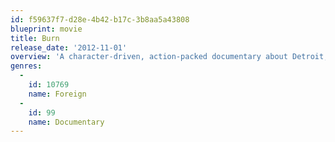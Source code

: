 ```yaml
---
id: f59637f7-d28e-4b42-b17c-3b8aa5a43808
blueprint: movie
title: Burn
release_date: '2012-11-01'
overview: 'A character-driven, action-packed documentary about Detroit, told through the eyes of the Detroit firefighters, the men and women charged with the thankless task of saving a city that many have written off as dead.'
genres:
  -
    id: 10769
    name: Foreign
  -
    id: 99
    name: Documentary
---
```


